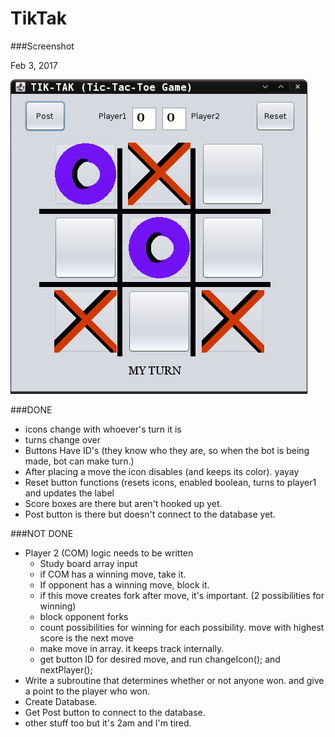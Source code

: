 # TikTak

###Screenshot 

Feb 3, 2017

![alt tag](https://github.com/reprise5/TikTak/blob/master/screenshot-TikTak.png)

###DONE
* icons change with whoever's turn it is
* turns change over
* Buttons Have ID's (they know who they are, so when the bot is being made, bot can make turn.)
* After placing a move the icon disables (and keeps its color). yayay
* Reset button functions (resets icons, enabled boolean, turns to player1 and updates the label
* Score boxes are there but aren't hooked up yet.
* Post button is there but doesn't connect to the database yet.

###NOT DONE
* Player 2 (COM) logic needs to be written
  * Study board array input
  * if COM has a winning move, take it.
  * If opponent has a winning move, block it.
  * if this move creates fork after move, it's important. (2 possibilities for winning)
  * block opponent forks
  * count possibilities for winning for each possibility. move with highest score is the next move
  * make move in array.  it keeps track internally.
  * get button ID for desired move, and run changeIcon(); and nextPlayer();
* Write a subroutine that determines whether or not anyone won.  and give a point to the player who won.
* Create Database.
* Get Post button to connect to the database.
* other stuff too but it's 2am and I'm tired.
